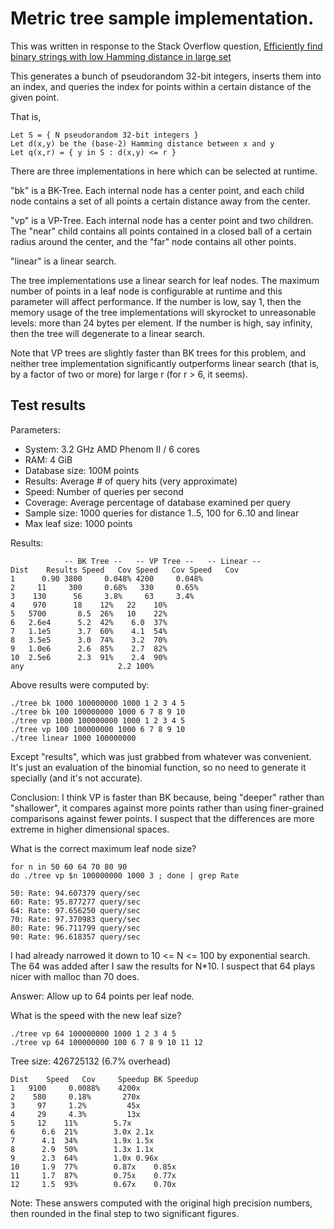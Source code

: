 # Metric tree sample implementation.

This was written in response to the Stack Overflow question,
[Efficiently find binary strings with low Hamming distance in large set][question]

[question]: http://stackoverflow.com/questions/6389841/efficiently-find-binary-strings-with-low-hamming-distance-in-large-set/6390606#6390606

This generates a bunch of pseudorandom 32-bit integers, inserts them
into an index, and queries the index for points within a certain
distance of the given point.

That is,

    Let S = { N pseudorandom 32-bit integers }
    Let d(x,y) be the (base-2) Hamming distance between x and y
    Let q(x,r) = { y in S : d(x,y) <= r }

There are three implementations in here which can be selected at
runtime.

"bk" is a BK-Tree.  Each internal node has a center point, and each
child node contains a set of all points a certain distance away from
the center.

"vp" is a VP-Tree.  Each internal node has a center point and two
children.  The "near" child contains all points contained in a closed
ball of a certain radius around the center, and the "far" node
contains all other points.

"linear" is a linear search.

The tree implementations use a linear search for leaf nodes.  The
maximum number of points in a leaf node is configurable at runtime and
this parameter will affect performance.  If the number is low, say 1,
then the memory usage of the tree implementations will skyrocket to
unreasonable levels: more than 24 bytes per element.  If the number is
high, say infinity, then the tree will degenerate to a linear search.

Note that VP trees are slightly faster than BK trees for this problem,
and neither tree implementation significantly outperforms linear
search (that is, by a factor of two or more) for large r (for r > 6,
it seems).

## Test results

Parameters:

* System: 3.2 GHz AMD Phenom II / 6 cores
* RAM: 4 GiB
* Database size: 100M points
* Results: Average # of query hits (very approximate)
* Speed: Number of queries per second
* Coverage: Average percentage of database examined per query
* Sample size: 1000 queries for distance 1..5, 100 for 6..10 and linear
* Max leaf size: 1000 points

Results:

                -- BK Tree --   -- VP Tree --	-- Linear --
    Dist	Results	Speed	Cov	Speed	Cov	Speed	Cov
    1	   0.90	3800	 0.048%	4200	 0.048%
    2	  11	 300	 0.68%	 330	 0.65%
    3	 130	  56	 3.8%	  63	 3.4%
    4	 970	  18	12%	  22	10%
    5	5700	   8.5	26%	  10	22%
    6	2.6e4	   5.2	42%	   6.0	37%
    7	1.1e5	   3.7	60%	   4.1	54%
    8	3.5e5	   3.0	74%	   3.2	70%
    9	1.0e6	   2.6	85%	   2.7	82%
    10	2.5e6	   2.3	91%	   2.4	90%
    any						2.2	100%

Above results were computed by:

    ./tree bk 1000 100000000 1000 1 2 3 4 5
    ./tree bk 100 100000000 1000 6 7 8 9 10
    ./tree vp 1000 100000000 1000 1 2 3 4 5
    ./tree vp 100 100000000 1000 6 7 8 9 10
    ./tree linear 1000 100000000 

Except "results", which was just grabbed from whatever was convenient.
It's just an evaluation of the binomial function, so no need to
generate it specially (and it's not accurate).

Conclusion: I think VP is faster than BK because, being "deeper"
rather than "shallower", it compares against more points rather than
using finer-grained comparisons against fewer points.  I suspect that
the differences are more extreme in higher dimensional spaces.

What is the correct maximum leaf node size?

    for n in 50 60 64 70 80 90
    do ./tree vp $n 100000000 1000 3 ; done | grep Rate

    50: Rate: 94.607379 query/sec
    60: Rate: 95.877277 query/sec
    64: Rate: 97.656250 query/sec
    70: Rate: 97.370983 query/sec
    80: Rate: 96.711799 query/sec
    90: Rate: 96.618357 query/sec

I had already narrowed it down to 10 <= N <= 100 by exponential
search.  The 64 was added after I saw the results for N*10.  I suspect
that 64 plays nicer with malloc than 70 does.

Answer: Allow up to 64 points per leaf node.

What is the speed with the new leaf size?

    ./tree vp 64 100000000 1000 1 2 3 4 5
    ./tree vp 64 100000000 100 6 7 8 9 10 11 12

Tree size: 426725132 (6.7% overhead)

    Dist	Speed	Cov	    Speedup	BK Speedup
    1	9100	 0.0088%    4200x
    2	 580	 0.18%	     270x
    3	  97	 1.2%	      45x
    4	  29	 4.3%	      13x
    5	  12	11%	       5.7x
    6	   6.6	21%	       3.0x	2.1x
    7	   4.1	34%	       1.9x	1.5x
    8	   2.9	50%	       1.3x	1.1x
    9	   2.3	64%	       1.0x	0.96x
    10	   1.9	77%	       0.87x	0.85x
    11	   1.7	87%	       0.75x	0.77x
    12	   1.5	93%	       0.67x	0.70x

Note: These answers computed with the original high precision numbers,
then rounded in the final step to two significant figures.

